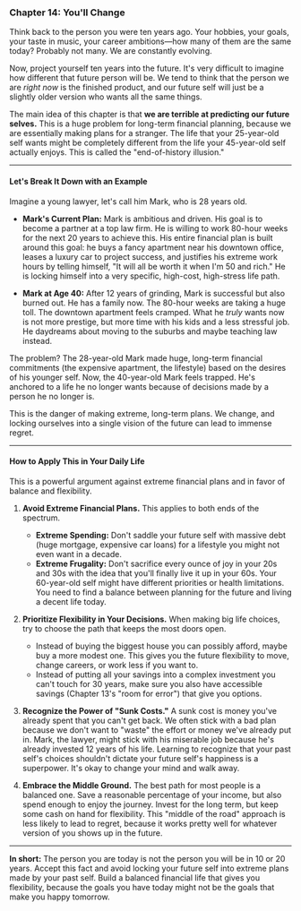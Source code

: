 ### **Chapter 14: You'll Change**

Think back to the person you were ten years ago. Your hobbies, your goals, your taste in music, your career ambitions—how many of them are the same today? Probably not many. We are constantly evolving.

Now, project yourself ten years into the future. It's very difficult to imagine how different that future person will be. We tend to think that the person we are *right now* is the finished product, and our future self will just be a slightly older version who wants all the same things.

The main idea of this chapter is that **we are terrible at predicting our future selves.** This is a huge problem for long-term financial planning, because we are essentially making plans for a stranger. The life that your 25-year-old self wants might be completely different from the life your 45-year-old self actually enjoys. This is called the "end-of-history illusion."

---

#### **Let's Break It Down with an Example**

Imagine a young lawyer, let's call him Mark, who is 28 years old.

*   **Mark's Current Plan:** Mark is ambitious and driven. His goal is to become a partner at a top law firm. He is willing to work 80-hour weeks for the next 20 years to achieve this. His entire financial plan is built around this goal: he buys a fancy apartment near his downtown office, leases a luxury car to project success, and justifies his extreme work hours by telling himself, "It will all be worth it when I'm 50 and rich." He is locking himself into a very specific, high-cost, high-stress life path.

*   **Mark at Age 40:** After 12 years of grinding, Mark is successful but also burned out. He has a family now. The 80-hour weeks are taking a huge toll. The downtown apartment feels cramped. What he *truly* wants now is not more prestige, but more time with his kids and a less stressful job. He daydreams about moving to the suburbs and maybe teaching law instead.

The problem? The 28-year-old Mark made huge, long-term financial commitments (the expensive apartment, the lifestyle) based on the desires of his younger self. Now, the 40-year-old Mark feels trapped. He's anchored to a life he no longer wants because of decisions made by a person he no longer is.

This is the danger of making extreme, long-term plans. We change, and locking ourselves into a single vision of the future can lead to immense regret.

---

#### **How to Apply This in Your Daily Life**

This is a powerful argument against extreme financial plans and in favor of balance and flexibility.

1.  **Avoid Extreme Financial Plans.** This applies to both ends of the spectrum.
    *   **Extreme Spending:** Don't saddle your future self with massive debt (huge mortgage, expensive car loans) for a lifestyle you might not even want in a decade.
    *   **Extreme Frugality:** Don't sacrifice every ounce of joy in your 20s and 30s with the idea that you'll finally live it up in your 60s. Your 60-year-old self might have different priorities or health limitations. You need to find a balance between planning for the future and living a decent life today.

2.  **Prioritize Flexibility in Your Decisions.** When making big life choices, try to choose the path that keeps the most doors open.
    *   Instead of buying the biggest house you can possibly afford, maybe buy a more modest one. This gives you the future flexibility to move, change careers, or work less if you want to.
    *   Instead of putting all your savings into a complex investment you can't touch for 30 years, make sure you also have accessible savings (Chapter 13's "room for error") that give you options.

3.  **Recognize the Power of "Sunk Costs."** A sunk cost is money you've already spent that you can't get back. We often stick with a bad plan because we don't want to "waste" the effort or money we've already put in. Mark, the lawyer, might stick with his miserable job because he's already invested 12 years of his life. Learning to recognize that your past self's choices shouldn't dictate your future self's happiness is a superpower. It's okay to change your mind and walk away.

4.  **Embrace the Middle Ground.** The best path for most people is a balanced one. Save a reasonable percentage of your income, but also spend enough to enjoy the journey. Invest for the long term, but keep some cash on hand for flexibility. This "middle of the road" approach is less likely to lead to regret, because it works pretty well for whatever version of you shows up in the future.

---
**In short:** The person you are today is not the person you will be in 10 or 20 years. Accept this fact and avoid locking your future self into extreme plans made by your past self. Build a balanced financial life that gives you flexibility, because the goals you have today might not be the goals that make you happy tomorrow.
